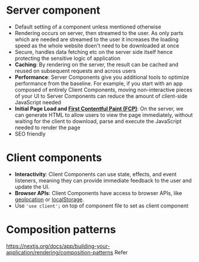 # Server component
- Default setting of a component unless mentioned otherwise
- Rendering occurs on server, then streamed to the user. As only parts which are needed are streamed to the user it increases the loading speed as the whole website doen't need to be downloaded at once
- Secure, handles data fetching etc on the server side itself hence protecting the sensitive logic of application
- **Caching**: By rendering on the server, the result can be cached and reused on subsequent requests and across users
- **Performance**: Server Components give you additional tools to optimize performance from the baseline. For example, if you start with an app composed of entirely Client Components, moving non-interactive pieces of your UI to Server Components can reduce the amount of client-side JavaScript needed
- **Initial Page Load and [First Contentful Paint (FCP)](https://web.dev/fcp/)**: On the server, we can generate HTML to allow users to view the page immediately, without waiting for the client to download, parse and execute the JavaScript needed to render the page
- SEO friendly

# Client components
- **Interactivity**: Client Components can use state, effects, and event listeners, meaning they can provide immediate feedback to the user and update the UI.
- **Browser APIs**: Client Components have access to browser APIs, like [geolocation](https://developer.mozilla.org/docs/Web/API/Geolocation_API) or [localStorage](https://developer.mozilla.org/docs/Web/API/Window/localStorage).
- Use `'use client';` on top of component file to set as client component

# Composition patterns
https://nextjs.org/docs/app/building-your-application/rendering/composition-patterns
Refer 